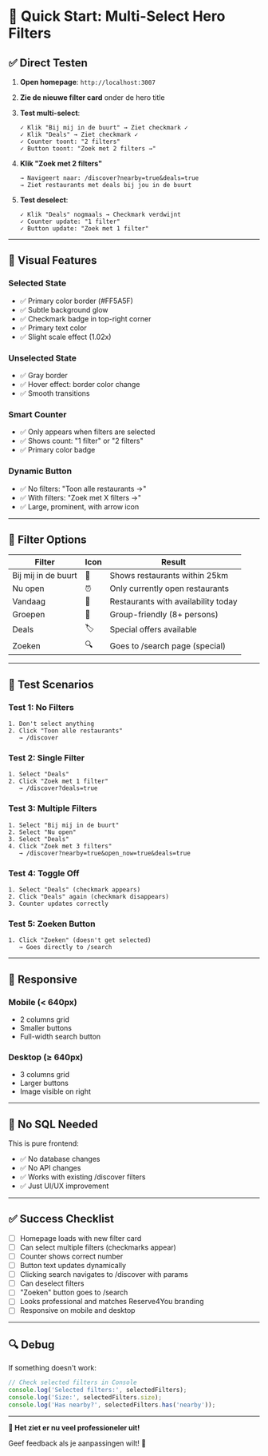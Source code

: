 # 🚀 Quick Start: Multi-Select Hero Filters

## ✅ Direct Testen

1. **Open homepage**: `http://localhost:3007`

2. **Zie de nieuwe filter card** onder de hero title

3. **Test multi-select**:
   ```
   ✓ Klik "Bij mij in de buurt" → Ziet checkmark ✓
   ✓ Klik "Deals" → Ziet checkmark ✓
   ✓ Counter toont: "2 filters"
   ✓ Button toont: "Zoek met 2 filters →"
   ```

4. **Klik "Zoek met 2 filters"**
   ```
   → Navigeert naar: /discover?nearby=true&deals=true
   → Ziet restaurants met deals bij jou in de buurt
   ```

5. **Test deselect**:
   ```
   ✓ Klik "Deals" nogmaals → Checkmark verdwijnt
   ✓ Counter update: "1 filter"
   ✓ Button update: "Zoek met 1 filter"
   ```

---

## 🎨 Visual Features

### Selected State
- ✅ Primary color border (#FF5A5F)
- ✅ Subtle background glow
- ✅ Checkmark badge in top-right corner
- ✅ Primary text color
- ✅ Slight scale effect (1.02x)

### Unselected State
- ✅ Gray border
- ✅ Hover effect: border color change
- ✅ Smooth transitions

### Smart Counter
- ✅ Only appears when filters are selected
- ✅ Shows count: "1 filter" or "2 filters"
- ✅ Primary color badge

### Dynamic Button
- ✅ No filters: "Toon alle restaurants →"
- ✅ With filters: "Zoek met X filters →"
- ✅ Large, prominent, with arrow icon

---

## 🎯 Filter Options

| Filter | Icon | Result |
|--------|------|--------|
| Bij mij in de buurt | 📍 | Shows restaurants within 25km |
| Nu open | ⏰ | Only currently open restaurants |
| Vandaag | 📅 | Restaurants with availability today |
| Groepen | 👥 | Group-friendly (8+ persons) |
| Deals | 🏷️ | Special offers available |
| Zoeken | 🔍 | Goes to /search page (special) |

---

## 🧪 Test Scenarios

### Test 1: No Filters
```
1. Don't select anything
2. Click "Toon alle restaurants"
   → /discover
```

### Test 2: Single Filter
```
1. Select "Deals"
2. Click "Zoek met 1 filter"
   → /discover?deals=true
```

### Test 3: Multiple Filters
```
1. Select "Bij mij in de buurt"
2. Select "Nu open"
3. Select "Deals"
4. Click "Zoek met 3 filters"
   → /discover?nearby=true&open_now=true&deals=true
```

### Test 4: Toggle Off
```
1. Select "Deals" (checkmark appears)
2. Click "Deals" again (checkmark disappears)
3. Counter updates correctly
```

### Test 5: Zoeken Button
```
1. Click "Zoeken" (doesn't get selected)
   → Goes directly to /search
```

---

## 📱 Responsive

### Mobile (< 640px)
- 2 columns grid
- Smaller buttons
- Full-width search button

### Desktop (≥ 640px)
- 3 columns grid
- Larger buttons
- Image visible on right

---

## 🎉 No SQL Needed

This is pure frontend:
- ✅ No database changes
- ✅ No API changes
- ✅ Works with existing /discover filters
- ✅ Just UI/UX improvement

---

## ✅ Success Checklist

- [ ] Homepage loads with new filter card
- [ ] Can select multiple filters (checkmarks appear)
- [ ] Counter shows correct number
- [ ] Button text updates dynamically
- [ ] Clicking search navigates to /discover with params
- [ ] Can deselect filters
- [ ] "Zoeken" button goes to /search
- [ ] Looks professional and matches Reserve4You branding
- [ ] Responsive on mobile and desktop

---

## 🔍 Debug

If something doesn't work:

```javascript
// Check selected filters in Console
console.log('Selected filters:', selectedFilters);
console.log('Size:', selectedFilters.size);
console.log('Has nearby?', selectedFilters.has('nearby'));
```

---

**🎨 Het ziet er nu veel professioneler uit!**

Geef feedback als je aanpassingen wilt! 🚀

